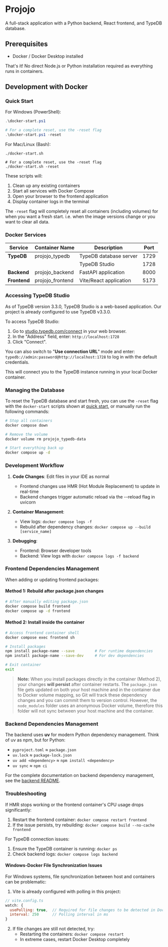 # Projojo

A full-stack application with a Python backend, React frontend, and TypeDB database.

## Prerequisites

* Docker / Docker Desktop installed

That's it! No direct Node.js or Python installation required as everything runs in containers.

## Development with Docker

### Quick Start

For Windows (PowerShell):
```powershell
.\docker-start.ps1

# For a complete reset, use the -reset flag
.\docker-start.ps1 -reset
```

For Mac/Linux (Bash):
```shell
./docker-start.sh

# For a complete reset, use the -reset flag
./docker-start.sh -reset
```

These scripts will:
1. Clean up any existing containers
2. Start all services with Docker Compose
3. Open your browser to the frontend application
4. Display container logs in the terminal

The `-reset` flag will completely reset all containers (including volumes) for when you want a fresh start. i.e. when the image versions change or you want to clear all data.

### Docker Services

| Service      | Container Name   | Description            | Port |
| ------------ | ---------------- | ---------------------- | ---- |
| **TypeDB**   | projojo_typedb   | TypeDB database server | 1729 |
|              |                  | TypeDB Studio          | 1728 |
| **Backend**  | projojo_backend  | FastAPI application    | 8000 |
| **Frontend** | projojo_frontend | Vite/React application | 5173 |

### Accessing TypeDB Studio

As of TypeDB version 3.3.0, TypeDB Studio is a web-based application. Our project is already configured to use TypeDB v3.3.0.

To access TypeDB Studio:
1. Go to [studio.typedb.com/connect](https://studio.typedb.com/connect) in your web browser.
2. In the "Address" field, enter: `http://localhost:1728`
4. Click "Connect".

You can also switch to "**Use connection URL**" mode and enter: `typedb://admin:password@http://localhost:1728` to log in with the default credentials.

This will connect you to the TypeDB instance running in your local Docker container.

### Managing the Database

To reset the TypeDB database and start fresh, you can use the `-reset` flag with the `docker-start` scripts shown at [quick start](#quick-start), or manually run the following commands:

```bash
# Stop all containers
docker compose down

# Remove the volume
docker volume rm projojo_typedb-data

# Start everything back up
docker compose up -d
```

### Development Workflow

1. **Code Changes**: Edit files in your IDE as normal
   - Frontend changes use HMR (Hot Module Replacement) to update in real-time
   - Backend changes trigger automatic reload via the --reload flag in uvicorn

2. **Container Management**:
   - View logs: `docker compose logs -f`
   - Rebuild after dependency changes: `docker compose up --build [service_name]`

3. **Debugging**:
   - Frontend: Browser developer tools
   - Backend: View logs with `docker compose logs -f backend`

### Frontend Dependencies Management

When adding or updating frontend packages:

#### Method 1: Rebuild after package.json changes
```bash
# After manually editing package.json
docker compose build frontend
docker compose up -d frontend
```

#### Method 2: Install inside the container
```bash
# Access frontend container shell
docker compose exec frontend sh

# Install packages
npm install package-name --save         # For runtime dependencies
npm install package-name --save-dev     # For dev dependencies

# Exit container
exit
```
> **Note:** When you install packages directly in the container (Method 2), your changes **will persist** after container restarts. The `package.json` file gets updated on both your host machine and in the container due to Docker volume mapping, so Git will track these dependency changes and you can commit them to version control. However, the `node_modules` folder uses an anonymous Docker volume, therefore this folder will not sync between your host machine and the container.

### Backend Dependencies Management

The backend uses **uv** for modern Python dependency management. Think of uv as npm, but for Python:
- `pyproject.toml` ≈ `package.json`
- `uv.lock` ≈ `package-lock.json`
- `uv add <dependency>` ≈ `npm install <dependency>`
- `uv sync` ≈ `npm ci`

For the complete documentation on backend dependency management, see the [backend README](./projojo_backend/README.md#dependency-management).

### Troubleshooting

If HMR stops working or the frontend container's CPU usage drops significantly:
1. Restart the frontend container: `docker compose restart frontend`
2. If the issue persists, try rebuilding: `docker compose build --no-cache frontend`

For TypeDB connection issues:
1. Ensure the TypeDB container is running: `docker ps`
2. Check backend logs: `docker compose logs backend`

#### Windows-Docker File Synchronization Issues

For Windows systems, file synchronization between host and containers can be problematic:

1. Vite is already configured with polling in this project:
```javascript
// vite.config.ts
watch: {
  usePolling: true,  // Required for file changes to be detected in Docker on Windows
  interval: 250      // Polling interval in ms
}
```

2. If file changes are still not detected, try:
   - Restarting the containers: `docker compose restart`
   - In extreme cases, restart Docker Desktop completely

